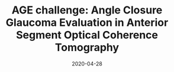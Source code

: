 ---
title: "AGE challenge: Angle Closure Glaucoma Evaluation in Anterior Segment Optical Coherence Tomography"
collection:  journals
permalink: /publication/AGE
date: 2020-04-28
year: "2020"
venue: "Medical Image Analysis"
city: 
state: ""
thumbnail: "AGE.png"
teaser : 
authors: "Huazhu Fu, Fei Li, Xu Sun, Xingxing Cao, Jingan Liao, José Ignacio Orlando, Xing Tao, Yuexiang Li, Shihao Zhang, Mingkui Tan, Chenglang Yuan, Cheng Bian, Ruitao Xie, Jiongcheng Li, Xiaomeng Li, Jing Wang, Le Geng, Panming Li, Huaying Hao, Huaying Hao, Yan Kong, Yongyong Ren, Hrvoje Bogunović, Xiulan Zhang, Yanwu Xu "
bibtex: AGE.txt
uri: AGE.pdf
arxiv: 
project: 
source:
poster:
data:
---